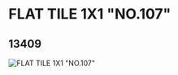 # FLAT TILE 1X1 "NO.107"
## 13409
![FLAT TILE 1X1 "NO.107"](https://lc-www-live-s.legocdn.com/media/bricks/5/2/6029748.jpg)